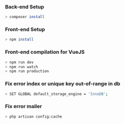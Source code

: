 ### Back-end Setup

``` bash
> composer install
```

### Front-end Setup

``` bash
> npm install
```

### Front-end compilation for VueJS

``` bash
> npm run dev
> npm run watch
> npm run production
```

### Fix error index or unique key out-of-range in db
``` bash
> SET GLOBAL default_storage_engine = 'InnoDB';
```

### Fix error mailer
``` bash
> php artisan config:cache
```